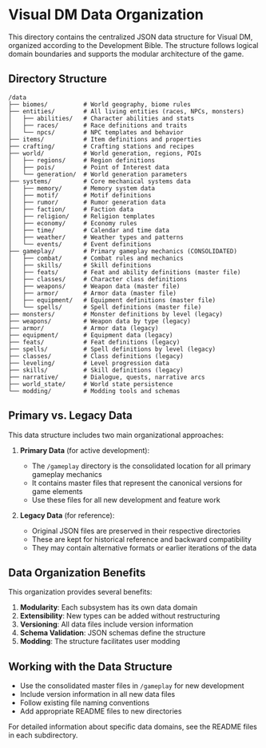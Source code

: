 # Visual DM Data Organization

This directory contains the centralized JSON data structure for Visual DM, organized according to the Development Bible. The structure follows logical domain boundaries and supports the modular architecture of the game.

## Directory Structure

```
/data
├── biomes/          # World geography, biome rules
├── entities/        # All living entities (races, NPCs, monsters)
│   ├── abilities/   # Character abilities and stats
│   ├── races/       # Race definitions and traits
│   └── npcs/        # NPC templates and behavior
├── items/           # Item definitions and properties
├── crafting/        # Crafting stations and recipes
├── world/           # World generation, regions, POIs
│   ├── regions/     # Region definitions
│   ├── pois/        # Point of Interest data
│   └── generation/  # World generation parameters
├── systems/         # Core mechanical systems data 
│   ├── memory/      # Memory system data
│   ├── motif/       # Motif definitions
│   ├── rumor/       # Rumor generation data
│   ├── faction/     # Faction data
│   ├── religion/    # Religion templates
│   ├── economy/     # Economy rules
│   ├── time/        # Calendar and time data
│   ├── weather/     # Weather types and patterns
│   └── events/      # Event definitions
├── gameplay/        # Primary gameplay mechanics (CONSOLIDATED)
│   ├── combat/      # Combat rules and mechanics
│   ├── skills/      # Skill definitions
│   ├── feats/       # Feat and ability definitions (master file)
│   ├── classes/     # Character class definitions
│   ├── weapons/     # Weapon data (master file)
│   ├── armor/       # Armor data (master file)
│   ├── equipment/   # Equipment definitions (master file)
│   └── spells/      # Spell definitions (master file)
├── monsters/        # Monster definitions by level (legacy)
├── weapons/         # Weapon data by type (legacy)
├── armor/           # Armor data (legacy)
├── equipment/       # Equipment data (legacy)
├── feats/           # Feat definitions (legacy)
├── spells/          # Spell definitions by level (legacy)
├── classes/         # Class definitions (legacy)
├── leveling/        # Level progression data
├── skills/          # Skill definitions (legacy)
├── narrative/       # Dialogue, quests, narrative arcs
├── world_state/     # World state persistence
└── modding/         # Modding tools and schemas
```

## Primary vs. Legacy Data

This data structure includes two main organizational approaches:

1. **Primary Data** (for active development): 
   - The `/gameplay` directory is the consolidated location for all primary gameplay mechanics
   - It contains master files that represent the canonical versions for game elements
   - Use these files for all new development and feature work

2. **Legacy Data** (for reference):
   - Original JSON files are preserved in their respective directories
   - These are kept for historical reference and backward compatibility
   - They may contain alternative formats or earlier iterations of the data

## Data Organization Benefits

This organization provides several benefits:

1. **Modularity**: Each subsystem has its own data domain
2. **Extensibility**: New types can be added without restructuring
3. **Versioning**: All data files include version information
4. **Schema Validation**: JSON schemas define the structure
5. **Modding**: The structure facilitates user modding

## Working with the Data Structure

- Use the consolidated master files in `/gameplay` for new development
- Include version information in all new data files
- Follow existing file naming conventions
- Add appropriate README files to new directories

For detailed information about specific data domains, see the README files in each subdirectory. 